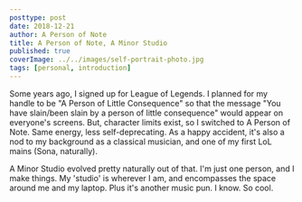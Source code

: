 ```yaml
---
posttype: post
date: 2018-12-21
author: A Person of Note
title: A Person of Note, A Minor Studio
published: true
coverImage: ../../images/self-portrait-photo.jpg
tags: [personal, introduction]
---
```


Some years ago, I signed up for League of Legends. I planned for my handle to be "A Person of Little Consequence" so that the message "You have slain/been slain by a person of little consequence" would appear on everyone's screens. But, character limits exist, so I switched to A Person of Note. Same energy, less self-deprecating. As a happy accident, it's also a nod to my background as a classical musician, and one of my first LoL mains (Sona, naturally).

A Minor Studio evolved pretty naturally out of that. I'm just one person, and I make things. My 'studio' is wherever I am, and encompasses the space around me and my laptop. Plus it's another music pun. I know. So cool.